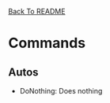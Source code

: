<!-- Markdown language reference: https://www.markdownguide.org/basic-syntax/ -->
[Back To README](/README.md)

# Commands

## Autos

- DoNothing: Does nothing